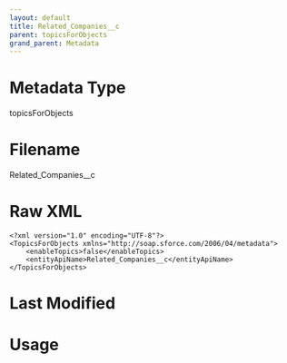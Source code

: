 ```yaml
---
layout: default
title: Related_Companies__c
parent: topicsForObjects
grand_parent: Metadata
---
```

# Metadata Type
topicsForObjects


# Filename 
Related_Companies__c


# Raw XML
```
<?xml version="1.0" encoding="UTF-8"?>
<TopicsForObjects xmlns="http://soap.sforce.com/2006/04/metadata">
    <enableTopics>false</enableTopics>
    <entityApiName>Related_Companies__c</entityApiName>
</TopicsForObjects>
```


# Last Modified


# Usage
